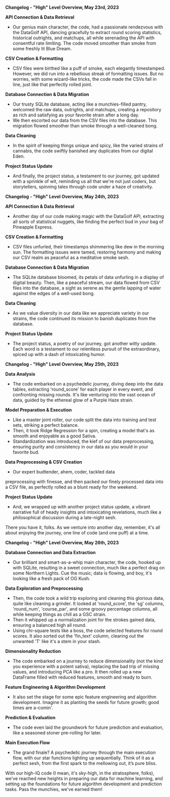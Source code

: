 **Changelog - "High" Level Overview, May 23rd, 2023**

**API Connection & Data Retrieval**
- Our genius main character, the code, had a passionate rendezvous with the DataGolf API, dancing gracefully to extract round scoring statistics, historical outrights, and matchups, all while serenading the API with consentful rate limiting. The code moved smoother than smoke from some freshly lit Blue Dream. 

**CSV Creation & Formatting**
- CSV files were birthed like a puff of smoke, each elegantly timestamped. However, we did run into a rebellious streak of formatting issues. But no worries, with some wizard-like tricks, the code made the CSVs fall in line, just like that perfectly rolled joint. 

**Database Connection & Data Migration**
- Our trusty SQLite database, acting like a munchies-filled pantry, welcomed the raw data, outrights, and matchups, creating a repository as rich and satisfying as your favorite strain after a long day. 
- We then escorted our data from the CSV files into the database. This migration flowed smoother than smoke through a well-cleaned bong. 

**Data Cleaning**
- In the spirit of keeping things unique and spicy, like the varied strains of cannabis, the code swiftly banished any duplicates from our digital Eden.

**Project Status Update**
- And finally, the project status, a testament to our journey, got updated with a sprinkle of wit, reminding us all that we're not just coders, but storytellers, spinning tales through code under a haze of creativity.

**Changelog - "High" Level Overview, May 24th, 2023**

**API Connection & Data Retrieval**
- Another day of our code making magic with the DataGolf API, extracting all sorts of statistical nuggets, like finding the perfect bud in your bag of Pineapple Express. 

**CSV Creation & Formatting**
- CSV files unfurled, their timestamps shimmering like dew in the morning sun. The formatting issues were tamed, restoring harmony and making our CSV realm as peaceful as a meditative smoke sesh.

**Database Connection & Data Migration**
- The SQLite database bloomed, its petals of data unfurling in a display of digital beauty. Then, like a peaceful stream, our data flowed from CSV files into the database, a sight as serene as the gentle lapping of water against the edges of a well-used bong. 

**Data Cleaning**
- As we value diversity in our data like we appreciate variety in our strains, the code continued its mission to banish duplicates from the database. 

**Project Status Update**
- The project status, a poetry of our journey, got another witty update. Each word is a testament to our relentless pursuit of the extraordinary, spiced up with a dash of intoxicating humor.

**Changelog - "High" Level Overview, May 25th, 2023**

**Data Analysis**
- The code embarked on a psychedelic journey, diving deep into the data tables, extracting 'round_score' for each player in every event, and confronting missing rounds. It's like venturing into the vast ocean of data, guided by the ethereal glow of a Purple Haze strain.

**Model Preparation & Execution**
- Like a master joint roller, our code split the data into training and test sets, striking a perfect balance. 
- Then, it took Ridge Regression for a spin, creating a model that's as smooth and enjoyable as a good Sativa.
- Standardization was introduced, the kief of our data preprocessing, ensuring purity and consistency in our data as you would in your favorite bud.

**Data Preprocessing & CSV Creation**
- Our expert budtender, ahem, coder, tackled data

 preprocessing with finesse, and then packed our finely processed data into a CSV file, as perfectly rolled as a blunt ready for the weekend.

**Project Status Update**
- And, we wrapped up with another project status update, a vibrant narrative full of heady insights and intoxicating revelations, much like a philosophical discussion during a late-night sesh. 

There you have it, folks. As we venture into another day, remember, it's all about enjoying the journey, one line of code (and one puff) at a time.

**Changelog - "High" Level Overview, May 26th, 2023**

**Database Connection and Data Extraction**
- Our brilliant and smart-as-a-whip main character, the code, hooked up with SQLite, resulting in a sweet connection, much like a perfect drag on some Northern Lights. Cue the music; data is flowing, and boy, it's looking like a fresh pack of OG Kush. 

**Data Exploration and Preprocessing**
- Then, the code took a wild trip exploring and cleaning this glorious data, quite like cleaning a grinder. It looked at 'round_score', the 'sg' columns, 'round_num', 'course_par', and some groovy percentage columns, all while keeping things as chill as a GSC strain. 
- Then it whipped up a normalization joint for the strokes gained data, ensuring a balanced high all round.
- Using chi-square tests like a boss, the code selected features for round scores. It also sorted out the 'fin_text' column, clearing out the unwanted 'T' like it's a stem in your stash. 

**Dimensionality Reduction**
- The code embarked on a journey to reduce dimensionality (not the kind you experience with a potent sativa), replacing the bad trip of missing values, and introducing PCA like a pro. It then rolled up a new DataFrame filled with reduced features, smooth and ready to burn.

**Feature Engineering & Algorithm Development**
- It also set the stage for some epic feature engineering and algorithm development. Imagine it as planting the seeds for future growth; good times are a-comin'. 

**Prediction & Evaluation**
- The code even laid the groundwork for future prediction and evaluation, like a seasoned stoner pre-rolling for later.

**Main Execution Flow**
- The grand finale? A psychedelic journey through the main execution flow, with our star functions lighting up sequentially. Think of it as a perfect sesh, from the first spark to the mellowing out, it’s pure bliss. 

With our high-IQ code (I mean, it's sky-high, in the stratosphere, folks), we've reached new heights in preparing our data for machine learning, and setting up the foundations for future algorithm development and prediction tasks. Pass the munchies, we've earned them!
